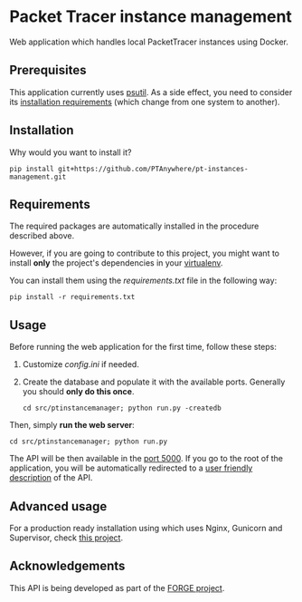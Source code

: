 # Packet Tracer instance management

Web application which handles local PacketTracer instances using Docker.


Prerequisites
------------

This application currently uses [psutil](https://pythonhosted.org/psutil/).
As a side effect, you need to consider its [installation requirements](https://github.com/giampaolo/psutil/blob/master/INSTALL.rst) (which change from one system to another).


Installation
------------

Why would you want to install it?

    pip install git+https://github.com/PTAnywhere/pt-instances-management.git


Requirements
------------

The required packages are automatically installed in the procedure described above.

However, if you are going to contribute to this project, you might want to install __only__ the project's dependencies in your [virtualenv](http://virtualenv.readthedocs.org).

You can install them using the _requirements.txt_ file in the following way:

    pip install -r requirements.txt

Usage
-----

Before running the web application for the first time, follow these steps:

1. Customize _config.ini_ if needed.

1. Create the database and populate it with the available ports. Generally you should __only do this once__.
   
    ```cd src/ptinstancemanager; python run.py -createdb```


Then, simply __run the web server__:

    cd src/ptinstancemanager; python run.py

The API will be then available in the [port 5000](http://localhost:5000).
If you go to the root of the application, you will be automatically redirected to a [user friendly description](http://swagger.io) of the API.

Advanced usage
--------------
For a production ready installation using which uses Nginx, Gunicorn and Supervisor, check [this project](https://github.com/PTAnywhere/ptAnywhere-installation).

Acknowledgements
----------------

This API is being developed as part of the [FORGE project](http://ict-forge.eu/).
